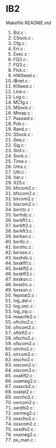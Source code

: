 # IB2

Makefile
README.md

1. Biz.c      :
2. CSock.c    :
3. Cfg.c      :
4. Err.c      :
5. Exec.c     :
6. FQ2.c      :
7. FQ3.c      :
8. Flck.c     :
9. HWSeed.c   :
10. IBnet.c    :
11. KISeed.c   :
12. Line.c     :
13. Log.c      :
14. MCfg.c     :
15. MSock.c    :
16. Mmap.c     :
17. Passwd.c   :
18. Poll.c     :
19. Rand.c     :
20. SSock.c    :
21. Seq.c      :
22. Sig.c      :
23. Sinf.c     :
24. Sock.c     :
25. Time.c     :
26. Ums.c      :
27. Util.c     :
28. Var.c      :
29. X25.c      :
30. bfrcom2.c  :
31. bfscom2.c  :
32. bircom2.c  :
33. biscom2.c  :
34. bxrctc.c   :
35. bxrhdc.c   :
36. bxrkft1.c  :
37. bxrkft2.c  :
38. bxrkft3.c  :
39. bxrksn.c   :
40. bxrltc.c   :
41. bxrshc.c   :
42. bxrssn.c   :
43. bxshdc.c   :
44. bxskft1.c  :
45. bxskft2.c  :
46. bxskft3.c  :
47. bxsksn.c   :
48. bxsshc.c   :
49. bxsssn.c   :
50. fepstat2.c :
51. log_del.c  :
52. log_sec.c  :
53. log_zip.c  :
54. maachk2.c  :
55. ofrcho2.c  :
56. ofrcom2.c  :
57. ofrkft2.c  :
58. ofscho2.c  :
59. ofscom2.c  :
60. oircho2.c  :
61. oircom2.c  :
62. oischo2.c  :
63. oiscom2.c  :
64. oiscom3.c  :
65. oxakft2.c  :
66. oxameg2.c  :
67. oxascb2.c  :
68. oxatat2.c  :
69. oxrcho2.c  :
70. oxrcom2.c  :
71. oxrdhi2.c  :
72. oxrmeg2.c  :
73. oxscho2.c  :
74. oxscom2.c  :
75. oxsdhi2.c  :
76. oxsmeg2.c  :
77. ps_man.c   :
